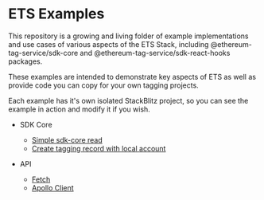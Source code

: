 # ETS Examples

This repository is a growing and living folder of example implementations and use cases of various aspects of the ETS Stack, including @ethereum-tag-service/sdk-core and @ethereum-tag-service/sdk-react-hooks packages.

These examples are intended to demonstrate key aspects of ETS as well as provide code you can copy for your own tagging projects.

Each example has it's own isolated StackBlitz project, so you can see the example in action and modify it if you wish.

- SDK Core
  - [Simple sdk-core read](./sdk-core/read-contract/README.md)
  - [Create tagging record with local account](./sdk-core/create-tagging-record-local-account/README.md)

- API
  - [Fetch](./api/fetch/README.md)
  - [Apollo Client](./api/apollo-client/README.md)
